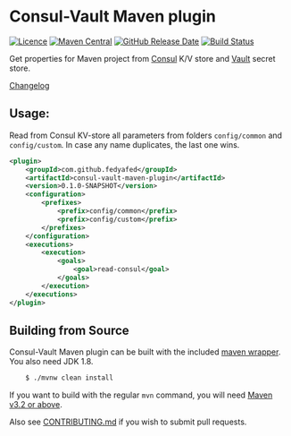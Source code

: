 # Consul-Vault Maven plugin

[![Licence](https://img.shields.io/github/license/fedyafed/consul-vault-maven-plugin.svg)](https://github.com/fedyafed/consul-vault-maven-plugin/blob/master/LICENSE)
[![Maven Central](https://maven-badges.herokuapp.com/maven-central/com.github.fedyafed/consul-vault-maven-plugin/badge.svg?style=flat)](http://search.maven.org/#search%7Cga%7C1%7Cg%3A%22com.github.fedyafed%22%20AND%20a%3A%22consul-vault-maven-plugin%22)
[![GitHub Release Date](https://img.shields.io/github/release-date/fedyafed/consul-vault-maven-plugin.svg)](https://github.com/fedyafed/consul-vault-maven-plugin/releases)
[![Build Status](https://travis-ci.org/fedyafed/consul-vault-maven-plugin.svg?branch=master)](https://travis-ci.org/fedyafed/consul-vault-maven-plugin)

Get properties for Maven project from [Consul](https://www.consul.io/) K/V store and 
[Vault](https://www.vaultproject.io/) secret store.

[Changelog](CHANGELOG.md)

## Usage:

Read from Consul KV-store all parameters from folders `config/common` and
`config/custom`. In case any name duplicates, the last one wins.

```xml
<plugin>
    <groupId>com.github.fedyafed</groupId>
    <artifactId>consul-vault-maven-plugin</artifactId>
    <version>0.1.0-SNAPSHOT</version>
    <configuration>
        <prefixes>
            <prefix>config/common</prefix>
            <prefix>config/custom</prefix>
        </prefixes>
    </configuration>
    <executions>
        <execution>
            <goals>
                <goal>read-consul</goal>
            </goals>
        </execution>
    </executions>
</plugin>
```


## Building from Source
Consul-Vault Maven plugin can be built with the included
[maven wrapper](https://github.com/takari/maven-wrapper). You also need JDK 1.8.

```bash
	$ ./mvnw clean install
```

If you want to build with the regular `mvn` command, you will need
[Maven v3.2 or above](https://maven.apache.org/run-maven/index.html).


Also see [CONTRIBUTING.md](.github/CONTRIBUTING.md) if you wish to submit pull requests.

